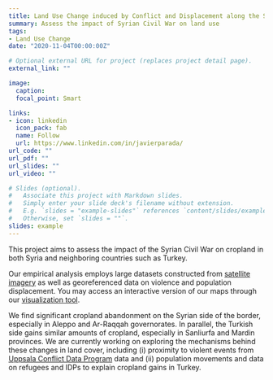 ```yaml
---
title: Land Use Change induced by Conflict and Displacement along the Syria-Turkey border
summary: Assess the impact of Syrian Civil War on land use
tags:
- Land Use Change
date: "2020-11-04T00:00:00Z"

# Optional external URL for project (replaces project detail page).
external_link: ""

image:
  caption: 
  focal_point: Smart

links:
- icon: linkedin
  icon_pack: fab
  name: Follow
  url: https://www.linkedin.com/in/javierparada/
url_code: ""
url_pdf: ""
url_slides: ""
url_video: ""

# Slides (optional).
#   Associate this project with Markdown slides.
#   Simply enter your slide deck's filename without extension.
#   E.g. `slides = "example-slides"` references `content/slides/example-slides.md`.
#   Otherwise, set `slides = ""`.
slides: example
---
```


This project aims to assess the impact of the Syrian Civil War on cropland in both Syria and neighboring countries such as Turkey.

Our empirical analysis employs large datasets constructed from [satellite imagery](https://developers.google.com/earth-engine/datasets/catalog/MODIS_006_MCD12Q1) as well as georeferenced data on violence and population displacement. You may access an interactive version of our maps through our [visualization tool](https://javierparada.github.io/). 

We find significant cropland abandonment on the Syrian side of the border, especially in Aleppo and Ar-Raqqah governorates. In parallel, the Turkish side gains similar amounts of cropland, especially in Sanliurfa and Mardin provinces. We are currently working on exploring the mechanisms behind these changes in land cover, including (i) proximity to violent events from [Uppsala Conflict Data Program](https://ucdp.uu.se) data and (ii) population movements and data on refugees and IDPs to explain cropland gains in Turkey. 